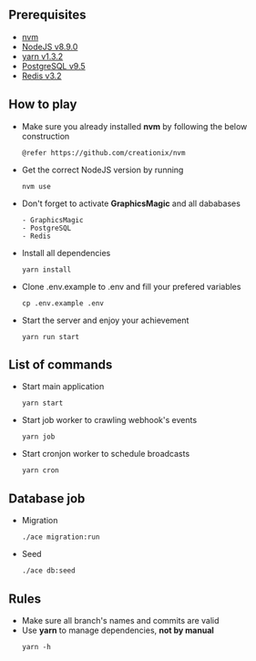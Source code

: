 ## Prerequisites  
- [nvm](https://github.com/creationix/nvm)  
- [NodeJS v8.9.0](https://nodejs.org/en/)  
- [yarn v1.3.2](https://www.npmjs.com/)  
- [PostgreSQL v9.5](https://www.postgresql.org)  
- [Redis v3.2](https://redis.io)  

## How to play  
- Make sure you already installed **nvm** by following the below construction  
  ```
  @refer https://github.com/creationix/nvm
  ```  
- Get the correct NodeJS version by running  
  ```
  nvm use  
  ```  
- Don't forget to activate **GraphicsMagic** and all dababases  
  ```
  - GraphicsMagic  
  - PostgreSQL  
  - Redis  
  ```  
- Install all dependencies  
  ```
  yarn install  
  ```
- Clone .env.example to .env and fill your prefered variables  
  ```
  cp .env.example .env  
  ```
- Start the server and enjoy your achievement   
  ```
  yarn run start
  ```

## List of commands
- Start main application  
  ```
  yarn start  
  ```
- Start job worker to crawling webhook's events  
  ```
  yarn job  
  ```
- Start cronjon worker to schedule broadcasts  
  ```
  yarn cron  
  ```

## Database job
- Migration  
  ```
  ./ace migration:run  
  ```
- Seed
  ```
  ./ace db:seed  
  ```

## Rules
- Make sure all branch's names and commits are valid  
- Use **yarn** to manage dependencies, **not by manual**
  ```
  yarn -h  
  ```
